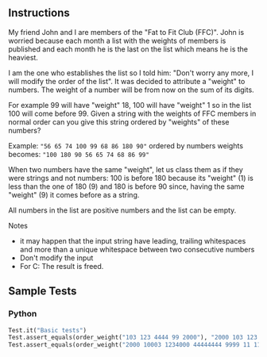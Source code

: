 ## Instructions

My friend John and I are members of the "Fat to Fit Club (FFC)". John is worried because each month a list with the weights of members is published and each month he is the last on the list which means he is the heaviest.

I am the one who establishes the list so I told him: "Don't worry any more, I will modify the order of the list". It was decided to attribute a "weight" to numbers. The weight of a number will be from now on the sum of its digits.

For example 99 will have "weight" 18, 100 will have "weight" 1 so in the list 100 will come before 99. Given a string with the weights of FFC members in normal order can you give this string ordered by "weights" of these numbers?

Example:
`"56 65 74 100 99 68 86 180 90"` ordered by numbers weights becomes: `"100 180 90 56 65 74 68 86 99"`

When two numbers have the same "weight", let us class them as if they were strings and not numbers: 100 is before 180 because its "weight" (1) is less than the one of 180 (9) and 180 is before 90 since, having the same "weight" (9) it comes before as a string.

All numbers in the list are positive numbers and the list can be empty.

Notes
- it may happen that the input string have leading, trailing whitespaces and more than a unique whitespace between two consecutive numbers
- Don't modify the input
- For C: The result is freed.

## Sample Tests

### Python

~~~ py
Test.it("Basic tests")
Test.assert_equals(order_weight("103 123 4444 99 2000"), "2000 103 123 4444 99")
Test.assert_equals(order_weight("2000 10003 1234000 44444444 9999 11 11 22 123"), "11 11 2000 10003 22 123 1234000 44444444 9999")
~~~